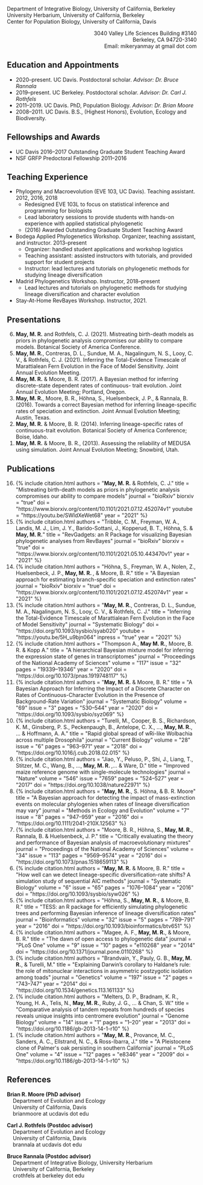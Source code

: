 Department of Integrative Biology, University of California, Berkeley\
University Herbarium, University of California, Berkeley\
Center for Population Biology, University of California, Davis

<div style="text-align: right">3040 Valley Life Sciences Building #3140</div>
<div style="text-align: right">Berkeley, CA 94720-3140</div>
<div style="text-align: right" class="button" onclick="location.href='mailto:mikeryanmay@gmail.com';">Email: mikeryanmay at gmail dot com</div>

## Education and Appointments

- 2020–present. UC Davis. Postdoctoral scholar. _Advisor: Dr. Bruce Rannala_
- 2019–present. UC Berkeley. Postdoctoral scholar. _Advisor: Dr. Carl J. Rothfels_
- 2011–2019. UC Davis. PhD, Population Biology. _Advisor: Dr. Brian Moore_
- 2008–2011. UC Davis. B.S., (Highest Honors), Evolution, Ecology and Biodiversity.

## Fellowships and Awards

- UC Davis 2016–2017 Outstanding Graduate Student Teaching Award
- NSF GRFP Predoctoral Fellowship 2011–2016

## Teaching Experience

- Phylogeny and Macroevolution (EVE 103, UC Davis). Teaching assistant. 2012, 2016, 2018
	- Redesigned EVE 103L to focus on statistical inference and programming for biologists
	- Lead laboratory sessions to provide students with hands-on experience with applied statistical phylogenetic
	- (2016) Awarded Outstanding Graduate Student Teaching Award
- Bodega Applied Phylogenetics Workshop. Organizer, teaching assistant, and instructor. 2013–present
	- Organizer: handled student applications and workshop logistics
	- Teaching assistant: assisted instructors with tutorials, and provided support for student projects
	- Instructor: lead lectures and tutorials on phylogenetic methods for studying lineage diversification
- Madrid Phylogenetics Workshop. Instructor, 2018–present
	- Lead lectures and tutorials on phylogenetic methods for studying lineage diversification and character evolution
- Stay-At-Home RevBayes Workshop. Instructor, 2021.

## Presentations

<ol reversed>
	<li>
		<b>May, M. R.</b> and Rothfels, C. J. (2021). Mistreating birth-death models as priors in phylogenetic analysis compromises our ability to compare models. Botanical Society of America Conference.
	</li>
	<li>
		<b>May, M. R.</b>, Contreras, D. L., Sundue, M. A., Nagalingum, N. S., Looy, C. V., & Rothfels, C. J. (2021). Inferring the Total-Evidence Timescale of Marattialean Fern Evolution in the Face of Model Sensitivity. Joint Annual Evolution Meeting.
	</li>
	<li>
		<b>May, M. R.</b> & Moore, B. R. (2017). A Bayesian method for inferring discrete-state dependent rates of continuous- trait evolution. Joint Annual Evolution Meeting; Portland, Oregon.
	</li>
	<li>
		<b>May, M. R.</b>, Moore, B. R., Höhna, S., Huelsenbeck, J. P., & Rannala, B. (2016). Towards a correct Bayesian method for inferring lineage-specific rates of speciation and extinction. Joint Annual Evolution Meeting; Austin, Texas.
	</li>
	<li>
		<b>May, M. R.</b> & Moore, B. R. (2014). Inferring lineage-specific rates of continuous-trait evolution. Botanical Society of America Conference; Boise, Idaho.
	</li>
	<li>
		<b>May, M. R.</b> & Moore, B. R., (2013). Assessing the reliability of MEDUSA using simulation. Joint Annual Evolution Meeting; Snowbird, Utah.
	</li>
</ol>

## Publications

<ol reversed>
	<li> {% include citation.html
		authors = "<b>May, M. R.</b> & Rothfels, C. J."
		title   = "Mistreating birth-death models as priors in phylogenetic analysis compromises our ability to compare models"
		journal = "bioRxiv"
		biorxiv = "true"
		doi     = "https://www.biorxiv.org/content/10.1101/2021.07.12.452074v1"
		youtube = "https://youtu.be/SWldXeWet68"
		year    = "2021"
	%} </li>
	<li> {% include citation.html
		authors = "Tribble, C. M., Freyman, W. A., Landis, M. J., Lim, J. Y., Barido-Sottani, J., Kopperud, B. T., Höhna, S. & <b>May, M. R.</b>"
		title   = "RevGadgets: an R Package for visualizing Bayesian phylogenetic analyses from RevBayes"
		journal = "bioRxiv"
		biorxiv = "true"
		doi     = "https://www.biorxiv.org/content/10.1101/2021.05.10.443470v1"
		year    = "2021"
	%} </li>
	<li> {% include citation.html
		authors = "Höhna, S., Freyman, W. A., Nolen, Z., Huelsenbeck, J. P., <b>May, M. R. </b>, & Moore, B. R."
		title   = "A Bayesian approach for estimating branch-specific speciation and extinction rates"
		journal = "bioRxiv"
		biorxiv = "true"
		doi     = "https://www.biorxiv.org/content/10.1101/2021.07.12.452074v1"
		year    = "2021"
	%} </li>
	<li> {% include citation.html
		authors = "<b>May, M. R.</b>, Contreras, D. L., Sundue, M. A., Nagalingum, N. S., Looy, C. V., & Rothfels, C. J."
		title   = "Inferring the Total-Evidence Timescale of Marattialean Fern Evolution in the Face of Model Sensitivity"
		journal = "Systematic Biology"
		doi     = "https://doi.org/10.1093/sysbio/syab020"
		youtube = "https://youtu.be/5H_u9bjn064"
		inpress = "true"
		year    = "2021"
	%} </li>
	<li> {% include citation.html
		authors = "Thompson A., <b>May M. R.</b>, Moore, B. R. & Kopp A."
		title   = "A hierarchical Bayesian mixture model for inferring the expression state of genes in transcriptomes"
		journal = "Proceedings of the National Academy of Sciences"
		volume  = "117"
		issue   = "32"
		pages   = "19339–19346"
		year    = "2020"
		doi     = "https://doi.org/10.1073/pnas.1919748117"
	%} </li>
	<li> {% include citation.html
		authors = "<b>May, M. R.</b> & Moore, B. R."
		title   = "A Bayesian Approach for Inferring the Impact of a Discrete Character on Rates of Continuous-Character Evolution in the Presence of Background-Rate Variation"
		journal = "Systematic Biology"
		volume  = "69"
		issue   = "3"
		pages   = "530–544"
		year    = "2020"
		doi     = "https://doi.org/10.1093/sysbio/syz069"
	%} </li>
	<li> {% include citation.html
		authors = "Turelli, M., Cooper, B. S., Richardson, K. M., Ginsberg, P. S., Peckenpaugh, B., Antelope, C. X., ..., <b>May, M. R.</b>, ... & Hoffmann, A. A."
		title   = "Rapid global spread of wRi-like Wolbachia across multiple Drosophila"
		journal = "Current Biology"
		volume  = "28"
		issue   = "6"
		pages   = "963–971"
		year    = "2018"
		doi     = "https://doi.org/10.1016/j.cub.2018.02.015"
	%} </li>
	<li> {% include citation.html
		authors = "Jiao, Y., Peluso, P., Shi, J., Liang, T., Stitzer, M. C., Wang, B., ..., <b>May, M. R. </b> ,... & Ware, D."
		title   = "Improved maize reference genome with single-molecule technologies"
		journal = "Nature"
		volume  = "546"
		issue   = "7659"
		pages   = "524–527"
		year    = "2017"
		doi     = "https://doi.org/10.1038/nature22971"
	%} </li>
	<li> {% include citation.html
		authors = "<b>May, M. R.</b>, S. Höhna, & B. R. Moore"
		title   = "A Bayesian approach for detecting the impact of mass-extinction events on molecular phylogenies when rates of lineage diversification may vary"
		journal = "Methods in Ecology and Evolution"
		volume  = "7"
		issue   = "8"
		pages   = "947–959"
		year    = "2016"
		doi     = "https://doi.org/10.1111/2041-210X.12563"
	%} </li>
	<li> {% include citation.html
		authors = "Moore, B. R., Höhna, S., <b>May, M. R.</b>, Rannala, B. & Huelsenbeck, J. P."
		title   = "Critically evaluating the theory and performance of Bayesian analysis of macroevolutionary mixtures"
		journal = "Proceedings of the National Academy of Sciences"
		volume  = "34"
		issue   = "113"
		pages   = "9569–9574"
		year    = "2016"
		doi     = "https://doi.org/10.1073/pnas.1518659113"
	%} </li>
	<li> {% include citation.html
		authors = "<b>May, M. R.</b> & Moore, B. R."
		title   = "How well can we detect lineage-specific diversification-rate shifts? A simulation study of sequential AIC methods"
		journal = "Systematic Biology"
		volume  = "6"
		issue   = "65"
		pages   = "1076–1084"
		year    = "2016"
		doi     = "https://doi.org/10.1093/sysbio/syw026"
	%} </li>
	<li> {% include citation.html
		authors = "Höhna, S., <b>May, M. R.</b>, & Moore, B. R."
		title   = "TESS: an R package for efficiently simulating phylogenetic trees and performing Bayesian inference of lineage diversification rates"
		journal = "Bioinformatics"
		volume  = "32"
		issue   = "5"
		pages   = "789–791"
		year    = "2016"
		doi     = "https://doi.org/10.1093/bioinformatics/btv651"
	%} </li>
	<li> {% include citation.html
		authors = "Magee, A. F., <b>May, M. R.</b>, & Moore, B. R."
		title   = "The dawn of open access to phylogenetic data"
		journal = "PLoS One"
		volume  = "9"
		issue   = "10"
		pages   = "e110268"
		year    = "2014"
		doi     = "https://doi.org/10.1371/journal.pone.0110268"
	%} </li>
	<li> {% include citation.html
		authors = "Brandvain, Y., Pauly, G. B., <b>May, M. R.</b>, & Turelli, M."
		title   = "Explaining Darwin’s corollary to Haldane’s rule: the role of mitonuclear interactions in asymmetric postzygotic isolation among toads"
		journal = "Genetics"
		volume  = "197"
		issue   = "2"
		pages   = "743–747"
		year    = "2014"
		doi     = "https://doi.org/10.1534/genetics.113.161133"
	%} </li>
	<li> {% include citation.html
		authors = "Melters, D. P., Bradnam, K. R., Young, H. A., Telis, N., <b>May, M. R.</b>, Ruby, J. G., ... & Chan, S. W."
		title   = "Comparative analysis of tandem repeats from hundreds of species reveals unique insights into centromere evolution"
		journal = "Genome Biology"
		volume  = "14"
		issue   = "1"
		pages   = "1–20"
		year    = "2013"
		doi     = "https://doi.org/10.1186/gb-2013-14-1-r10"
	%} </li>
	<li> {% include citation.html
		authors = "<b>May, M. R.</b>, Provance, M. C., Sanders, A. C., Ellstrand, N. C., & Ross-Ibarra, J."
		title   = "A Pleistocene clone of Palmer's oak persisting in southern California"
		journal = "PLoS One"
		volume  = "4"
		issue   = "12"
		pages   = "e8346"
		year    = "2009"
		doi     = "https://doi.org/10.1186/gb-2013-14-1-r10"
	%} </li>
</ol>

## References

<b>Brian R. Moore (PhD advisor)</b><br>
&nbsp;&nbsp;&nbsp;&nbsp;Department of Evolution and Ecology<br>
&nbsp;&nbsp;&nbsp;&nbsp;University of California, Davis<br>
&nbsp;&nbsp;&nbsp;&nbsp;brianmoore at ucdavis dot edu

<b>Carl J. Rothfels (Postdoc advisor)</b><br>
&nbsp;&nbsp;&nbsp;&nbsp;Department of Evolution and Ecology<br>
&nbsp;&nbsp;&nbsp;&nbsp;University of California, Davis<br>
&nbsp;&nbsp;&nbsp;&nbsp;brannala at ucdavis dot edu

<b>Bruce Rannala (Postdoc advisor)</b><br>
&nbsp;&nbsp;&nbsp;&nbsp;Department of Integrative Biology, University Herbarium<br>
&nbsp;&nbsp;&nbsp;&nbsp;University of California, Berkeley<br>
&nbsp;&nbsp;&nbsp;&nbsp;crothfels at berkeley dot edu
